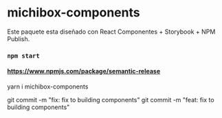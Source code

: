 # michibox-components

Este paquete esta diseñado con React Componentes + Storybook + NPM Publish.


### `npm start`

#### https://www.npmjs.com/package/semantic-release

yarn i michibox-components


git commit -m "fix: fix to building components"
git commit -m "feat: fix to building components"


